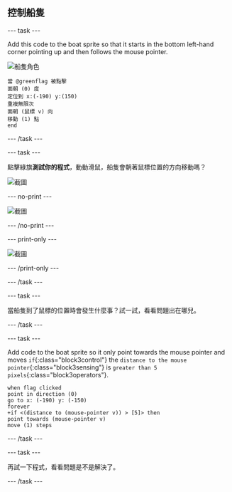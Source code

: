 ## 控制船隻

\--- task \---

Add this code to the boat sprite so that it starts in the bottom left-hand corner pointing up and then follows the mouse pointer.

![船隻角色](images/boat_resize.png)

```blocks3
當 @greenflag 被點擊
面朝 (0) 度
定位到 x:(-190) y:(150)
重複無限次
面朝 (鼠標 v) 向
移動 (1) 點
end
```

\--- /task \---

\--- task \---

點擊綠旗**測試你的程式**，動動滑鼠，船隻會朝著鼠標位置的方向移動嗎？

![截圖](images/boat-mouse.png)

\--- no-print \---

![截圖](images/boat-pointer-test-anim.gif)

\--- /no-print \---

\--- print-only \---

![截圖](images/boat-pointer-test-anim.png)

\--- /print-only \---

\--- /task \---

\--- task \---

當船隻到了鼠標的位置時會發生什麼事？試一試，看看問題出在哪兒。

\--- /task \---

\--- task \---

Add code to the boat sprite so it only point towards the mouse pointer and moves `if`{:class="block3control"} the `distance to the mouse pointer`{:class="block3sensing"} is `greater than 5 pixels`{:class="block3operators"}.

```blocks3
when flag clicked
point in direction (0)
go to x: (-190) y: (-150)
forever
+if <(distance to (mouse-pointer v)) > [5]> then
point towards (mouse-pointer v)
move (1) steps
```

\--- /task \---

\--- task \---

再試一下程式，看看問題是不是解決了。

\--- /task \---